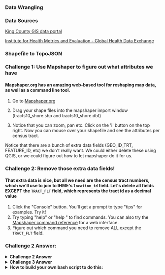
### Data Wrangling

### Data Sources
[King County GIS data portal](https://www5.kingcounty.gov/gisdataportal/)

[Institute for Health Metrics and Evaluation - Global Health Data Exchange](http://ghdx.healthdata.org/record/united-states-king-county-washington-life-expectancy-and-cause-specific-mortality-census)

### Shapefile to TopoJSON

### Challenge 1: Use Mapshaper to figure out what attributes we have

#### [Mapshaper.org](http://mapshaper.org/) has an amazing web-based tool for reshaping map data, as well as a command line tool.

1. Go to [Mapshaper.org](http://mapshaper.org/)

1. Drag your shape files into the mapshaper import window (tracts10_shore.shp and tracts10_shore.dbf)

1. Notice that you can zoom, pan etc.  Click on the 'i' button on the top right.  Now you can mouse over your shapefile and see the attributes per census tract.

Notice that there are a bunch of extra data fields (GEO_ID_TRT, FEATURE_ID, etc) we don't really want.  We could either delete these using QGIS, or we could figure out how to let mapshaper do it for us.

### Challenge 2: Remove those extra data fields!

#### That extra data is nice, but all we need are the census tract numbers, which we'll use to join to IHME's `location_id` field.  Let's delete all fields EXCEPT the `TRACT_FLT` field, which represents the tract id as a decimal value

1. Click the "Console" button.  You'll get a prompt to type "tips" for examples.  Try it!
2. Try typing "help" or "help <command name>" to find commands.  You can also try the [Mapshaper command reference](https://github.com/mbloch/mapshaper/wiki/Command-Reference) for a web interface.
3. Figure out which command you need to remove ALL except the `TRACT_FLT` field.

### Challenge 2 Answer:

<details>
 <summary><strong>Challenge 2 Answer</strong></summary>
 <p>
  
 1. Type ```filter-fields 'TRACT_FLT'``` into the Mapshaper console.
 2. Now use the info button and mouse over each tract to be sure that only the `TRACT_FLT` field is still there.
 
 </p>
</details>

<details>
 <summary><strong>Challenge 3 Answer</strong></summary>
 <p>
```
join IHME_location_id_TO_tract_id.csv keys=TRACT_FLT,tract_id
```
</p>
</details>

<details>
 <summary><strong>How to build your own bash script to do this:</strong></summary>

* Download and install [Node.js](https://nodejs.org/en/)**
* Install mapshaper globally on your computer (-g flag)
```
npm install -g mapshaper
```
**you may see it recommended to install Node via Hombrew or other package manager, but I wouldn't.  Installing a package manager with another package manager isn't always the best idea.

* Start the command with ```mapshaper -i <filename>```
* Each additional command can be added as a ```-<command name> <arguments>```, so our Challenge 2 example would be:
```bash
mapshaper -i './tracts10_shore.shp' \
    -filter-fields 'TRACT_FLT' \
```
* And finally, tell it what format, and what to output with ```-o format=topojson force king_county_census_transects.json```.  Notice that I have to add a `\` to escape the carriage return
```bash
mapshaper -i './tracts10_shore.shp' \
    -filter-fields 'TRACT_FLT' \
    -o format=topojson force king_county_census_transects.json
```

</p>
</details>

